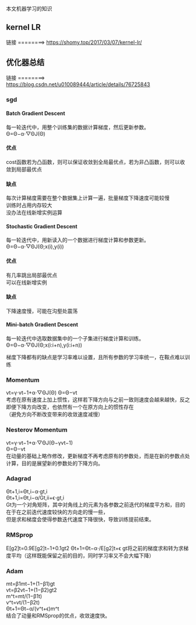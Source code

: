 本文机器学习的知识
## kernel LR
链接 ========> https://shomy.top/2017/03/07/kernel-lr/  

## 优化器总结  
链接 ========> https://blog.csdn.net/u010089444/article/details/76725843
### sgd
#### Batch Gradient Descent
每一轮迭代中，用整个训练集的数据计算梯度，然后更新参数。  
Θ=Θ−α⋅▽Θ​J(Θ)  
#### 优点
cost函数若为凸函数，则可以保证收敛到全局最优点，若为非凸函数，则可以收敛到局部最优点  
#### 缺点
每次计算梯度需要在整个数据集上计算一遍，批量梯度下降速度可能较慢  
训练时占用内存较大  
没办法在线新增实例运算  

#### Stochastic Gradient Descent
每一轮迭代中，用新读入的一个数据进行梯度计算和参数更新。  
Θ=Θ−α⋅▽Θ​J(Θ;x(i),y(i))  
#### 优点
有几率跳出局部最优点  
可以在线新增实例  
#### 缺点
下降速度慢，可能在沟壑处震荡  

#### Mini-batch Gradient Descent
每一轮迭代中选取数据集中的一个子集进行梯度计算和训练。  
Θ=Θ−α⋅▽Θ​J(Θ;x(i:i+n),y(i:i+n))  

梯度下降都有的缺点是学习率难以设置，且所有参数的学习率统一，在鞍点难以训练  

### Momentum
vt​=γ⋅vt−1​+α⋅▽Θ​J(Θ) 
Θ=Θ−vt​  
考虑在原有速度上加上惯性，这样若下降方向与之前一致则速度会越来越快，反之即便下降方向改变，也依然有一个在原方向上的惯性存在  
（避免方向不断改变带来的收敛速度减慢）  

### Nesterov Momentum
vt​=γ⋅vt−1​+α⋅▽Θ​J(Θ−γvt−1​)  
Θ=Θ−vt​  
在动量的基础上略作修改，更新梯度不再考虑原有的参数处，而是在新的参数点处计算，目的是展望新的参数处的下降方向。  

### Adagrad
Θt+1,i​=Θt,i​−α⋅gt,i​  
Θt+1,i​=Θt,i​−α/Gt,ii​+ϵ⋅gt,i  
Gt为一个对角矩阵，其中对角线上的元素为各参数之前迭代的梯度平方和，目的在于在之前迭代速度较快的方向走的慢一些，  
但是求和梯度会使得参数迭代速度下降很快，导致训练提前结束。  

### RMSprop
E[g2]t​=0.9E[g2]t−1​+0.1gt2​
Θt+1​=Θt​−​α​⋅/E[g2]t​+ϵ
gt​
将之前的梯度求和转为求梯度平均（这样既能保留之前的目的，同时学习率又不会大幅下降）  

### Adam
mt​=β1​mt−1​+(1−β1​)gt​  
vt​=β2​vt−1​+(1−β2​)gt2​  
m^t​=mt/(1−β1t)  
v^t​=vt/(1−β2t)  
Θt+1​=Θt​−α​/(v^t​+ϵ)m^t​  
结合了动量和RMSprop的优点，收敛速度快。

